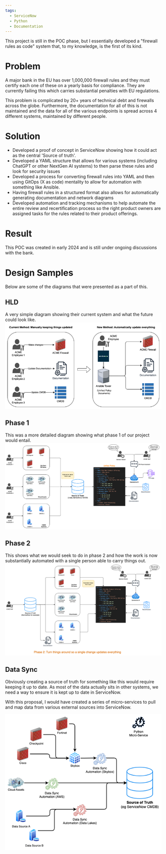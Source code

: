 ```yaml
---
tags:
  - ServiceNow
  - Python
  - Documentation
---
```

This project is still in the POC phase, but I essentially developed a "firewall rules as code" system that, to my knowledge, is the first of its kind. 

# Problem
A major bank in the EU has over 1,000,000 firewall rules and they must certify each one of these on a yearly basis for compliance. They are currently failing this which carries substantial penalties with EU regulations. 

This problem is complicated by 20+ years of technical debt and firewalls across the globe. Furthermore, the documentation for all of this is not maintained and the data for all of the various endpoints is spread across 4 different systems, maintained by different people. 

# Solution
- Developed a proof of concept in ServiceNow showing how it could act as the central 'Source of truth'. 
- Developed a YAML structure that allows for various systems (including ChatGPT or other NextGen AI systems) to then parse these rules and look for security issues
- Developed a process for converting firewall rules into YAML and then using GitOps (X as code) mentality to allow for automation with something like Ansible. 
- Having firewall rules in a structured format also allows for automatically generating documentation and network diagrams
- Developed automation and tracking mechanisms to help automate the entire review and recertification process so the right product owners are assigned tasks for the rules related to their product offerings.  

# Result
This POC was created in early 2024 and is still under ongoing discussions with the bank. 

# Design Samples
Below are some of the diagrams that were presented as a part of this. 

## HLD
A very simple diagram showing their current system and what the future could look like. 
![ACME HLD](images/ACME_HLD.png)

## Phase 1
This was a more detailed diagram showing what phase 1 of our project would entail.
![ACME Phase 1](images/ACME_Phase1.png)

## Phase 2
This shows what we would seek to do in phase 2 and how the work is now substantially automated with a single person able to carry things out. 
![ACME Phase 2](images/ACME_Phase2.png)

## Data Sync
Obviously creating a source of truth for something like this would require keeping it up to date. As most of the data actually sits in other systems, we need a way to ensure it is kept up to date in ServiceNow. 

With this proposal, I would have created a series of micro-services to pull and map data from various external sources into ServiceNow. 

![ACME Data Sync](images/ACME_data_sync.png)